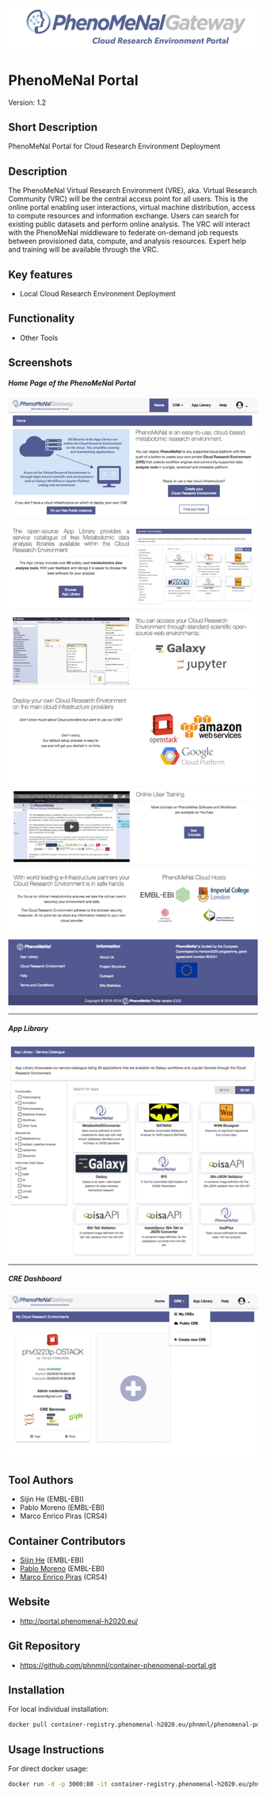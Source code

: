 
![Logo](portal-logo.png)

# PhenoMeNal Portal
Version: 1.2

## Short Description

PhenoMeNal Portal for Cloud Research Environment Deployment

## Description

The PhenoMeNal Virtual Research Environment (VRE), aka. Virtual Research Community (VRC) will be the central access point for all users. This is the online portal enabling user interactions, virtual machine distribution, access to compute resources and information exchange. Users can search for existing public datasets and perform online analysis. The VRC will interact with the PhenoMeNal middleware to federate on-demand job requests between provisioned data, compute, and analysis resources. Expert help and training will be available through the VRC.


## Key features

- Local Cloud Research Environment Deployment

## Functionality

- Other Tools

## Screenshots

##### Home Page of the PhenoMeNal Portal
![screenshot](screenshots/home-p1.png)
![screenshot](screenshots/home-p2.png)

---

##### App Library
![screenshot](screenshots/app-lib.png)

---

##### CRE Dashboard
![screenshot](screenshots/cre-dashboard.png)


## Tool Authors

- Sijin He (EMBL-EBI)
- Pablo Moreno (EMBL-EBI)
- Marco Enrico Piras (CRS4)

## Container Contributors

- [Sijin He](https://github.com/sh107) (EMBL-EBI)
- [Pablo Moreno](https://github.com/pcm32) (EMBL-EBI)
- [Marco Enrico Piras](https://github.com/kikkomep) (CRS4)

## Website

- http://portal.phenomenal-h2020.eu/


## Git Repository

- https://github.com/phnmnl/container-phenomenal-portal.git

## Installation 

For local individual installation:

```bash
docker pull container-registry.phenomenal-h2020.eu/phnmnl/phenomenal-portal
```

## Usage Instructions

For direct docker usage:

```bash
docker run -d -p 3000:80 -it container-registry.phenomenal-h2020.eu/phnmnl/phenomenal-portal nginx -g 'daemon off;'
```


<!-- Guidance:
Use AMA style publications as a list (you can export AMA from PubMed, on the Formats: Citation link when looking at the entry).
IMPORTANT: Publications sectio must be placed at the end and cannot be emptied!
-->


